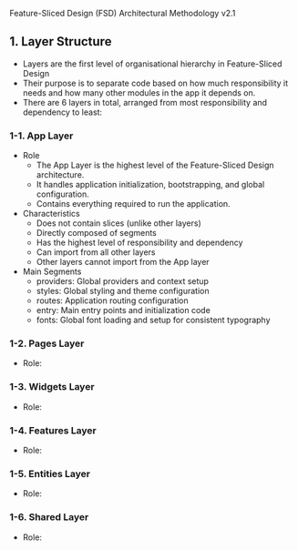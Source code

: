 Feature-Sliced Design (FSD) Architectural Methodology v2.1

## 1. Layer Structure
  * Layers are the first level of organisational hierarchy in Feature-Sliced Design
  * Their purpose is to separate code based on how much responsibility it needs and how many other modules in the app it depends on.
  * There are 6 layers in total, arranged from most responsibility and dependency to least:

### 1-1. App Layer
  * Role
    - The App Layer is the highest level of the Feature-Sliced Design architecture.
    - It handles application initialization, bootstrapping, and global configuration.
    - Contains everything required to run the application.
  * Characteristics
    - Does not contain slices (unlike other layers)
    - Directly composed of segments
    - Has the highest level of responsibility and dependency
    - Can import from all other layers
    - Other layers cannot import from the App layer
  * Main Segments
    - providers: Global providers and context setup
    - styles: Global styling and theme configuration
    - routes: Application routing configuration
    - entry: Main entry points and initialization code
    - fonts: Global font loading and setup for consistent typography

### 1-2. Pages Layer
  * Role: 

### 1-3. Widgets Layer
  * Role:

### 1-4. Features Layer
  * Role:  

### 1-5. Entities Layer
  * Role:  

### 1-6. Shared Layer
  * Role:  